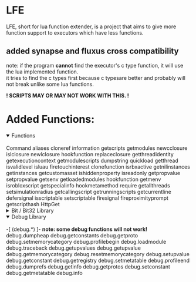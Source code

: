 # LFE
LFE, short for lua function extender, is a project that aims to give more function support to executors which have less functions.

## added synapse and fluxus cross compatibility
note: if the program <strong>cannot</strong> find the executor's c type function, it will use the lua implemented function.\
it tries to find the c types first because c typesare  better and probably will not break unlike some lua functions.

<strong> ! SCRIPTS MAY OR MAY NOT WORK WITH THIS. ! </strong>

# Added Functions:

<details open>
<summary>Functions</summary>
<br>
Command aliases
cloneref
information
getscripts
getmodules
newcclosure
islclosure
newlclosure
hookfunction
replaceclosure
getthreadidentity
getexecutioncontext
getmodulescripts
dumpstring
quickload
getthread
isvalidlevel
isluau
firetouchinterest
clonefunction
isrbxactive
getnilinstances
getinstances
getcustomasset
ishiddenproperty
isreadonly
getpropvalue
setpropvalue
getsenv
getloadedmodules
hookfunction
getmenv
isrobloxscript
getspecialinfo
hookmetamethod
require
getallthreads
setsimulationradius
getcallingscript
getrunningscripts
getcurrentline
defersignal
isscriptable
setscriptable
firesignal
fireproximityprompt
getscripthash
HttpGet
</details>

<details>
<summary>Bit / Bit32 Library</summary>
i'm too lazy to write this out :p
basically most of the bit functions
</details>

<details open>
<summary>Debug Library</summary>
<br>
-[ (debug.*) ]-
<strong>note: some debug functions will not work!</strong>
debug.dumpheap
debug.getconstants
debug.getproto
debug.setmemorycategory
debug.profilebegin
debug.loadmodule
debug.traceback
debug.getupvalues
debug.getupvalue
debug.getmemorycategory
debug.resetmemorycategory
debug.setupvalue
debug.getconstant
debug.getregistry
debug.setmetatable
debug.profileend
debug.dumprefs
debug.getinfo
debug.getprotos
debug.setconstant
debug.getmetatable
debug.info
</details>
